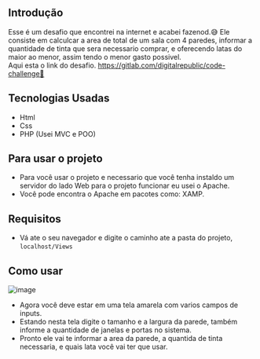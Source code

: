 ## Introdução 
Esse é um desafio que encontrei na internet e acabei fazenod.😅 Ele consiste em calculcar a area de total de um sala com 4 paredes, informar a quantidade de tinta que sera necessario comprar, e oferecendo latas do maior ao menor, assim tendo o menor gasto possivel.<br>
Aqui esta o link do desafio. https://gitlab.com/digitalrepublic/code-challenge🧐 

## Tecnologias Usadas 
- Html 
- Css
- PHP (Usei MVC e POO)
 
 ## Para usar o projeto 
 - Para você usar o projeto e necessario que você tenha instaldo um servidor do lado Web para o projeto funcionar eu usei o Apache.
 - Você pode encontra o Apache em pacotes como: XAMP. 
 
 ## Requisitos
 - Vá ate o seu navegador e digite o caminho ate a pasta do projeto, `localhost/Views`
 
 ## Como usar
 ![image](https://user-images.githubusercontent.com/101288756/177700811-17c79ada-cf2a-41e3-99d9-e95d57c3b638.png)
- Agora você deve estar em uma tela amarela com varios campos de inputs. 
- Estando nesta tela digite o tamanho e a largura da parede, também informe a quantidade de janelas e portas no sistema. 
- Pronto ele vai te informar a area da parede, a quantida de tinta necessaria, e quais lata você vai ter que usar.
